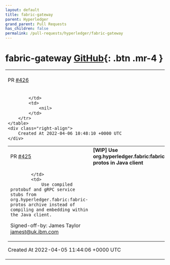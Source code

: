 ```yaml
---
layout: default
title: fabric-gateway
parent: Hyperledger
grand_parent: Pull Requests
has_children: false
permalink: /pull-requests/hyperledger/fabric-gateway
---
```


# fabric-gateway <span class="fs-3 right-align">[GitHub](https://github.com/hyperledger/fabric-gateway){: .btn .mr-4 }</span>


<div>
    <table>
        <tr>
            <td>
                PR <a href="https://github.com/hyperledger/fabric-gateway/pull/426" class=".btn">#426</a>
            </td>
            <td>
                <b>
                    Scenario Test  Checkpointer
                </b>
            </td>
        </tr>
        <tr>
            <td>
                
            </td>
            <td>
                <nil>
            </td>
        </tr>
    </table>
    <div class="right-align">
        Created At 2022-04-06 10:48:10 +0000 UTC
    </div>
</div>

<div>
    <table>
        <tr>
            <td>
                PR <a href="https://github.com/hyperledger/fabric-gateway/pull/425" class=".btn">#425</a>
            </td>
            <td>
                <b>
                    [WIP] Use org.hyperledger.fabric:fabric-protos in Java client
                </b>
            </td>
        </tr>
        <tr>
            <td>
                
            </td>
            <td>
                Use compiled protobuf and gRPC service stubs from org.hyperledger.fabric:fabric-protos archive instead of compiling and embedding within the Java client.

Signed-off-by: James Taylor <jamest@uk.ibm.com>
            </td>
        </tr>
    </table>
    <div class="right-align">
        Created At 2022-04-05 11:44:06 +0000 UTC
    </div>
</div>


